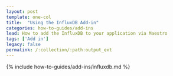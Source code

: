 ```yaml
---
layout: post
template: one-col
title:  "Using the InfluxDB Add-in"
categories: how-to-guides/add-ins
lead: How to add the InfluxDB to your application via Maestro
tags: ['Add in']
legacy: false
permalink: /:collection/:path:output_ext
---
```



{% include how-to-guides/add-ins/influxdb.md %}